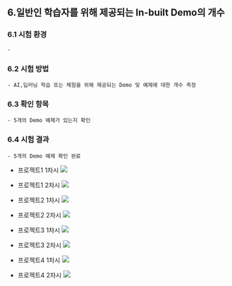 ## 6.일반인 학습자를 위해 제공되는 In-built Demo의 개수



### 6.1 시험 환경
    - 


### 6.2 시험 방법
    - AI,딥러닝 학습 또는 체험을 위해 제공되는 Demo 및 예제에 대한 개수 측정
    


### 6.3 확인 항목
    - 5개의 Demo 예제가 있는지 확인



### 6.4 시험 결과
    - 5개의 Demo 예제 확인 완료
    

- 프로젝트1 1차시
<img src="/img/1-1.png"></img>

- 프로젝트1 2차시
<img src="/img/1-2.png"></img>

- 프로젝트2 1차시
<img src="/img/2-1.png"></img>

- 프로젝트2 2차시
<img src="/img/2-2.png"></img>

- 프로젝트3 1차시
<img src="/img/3-1.png"></img>

- 프로젝트3 2차시
<img src="/img/3-2.png"></img>

- 프로젝트4 1차시
<img src="/img/4-1.png"></img>

- 프로젝트4 2차시
<img src="/img/4-2.png"></img>